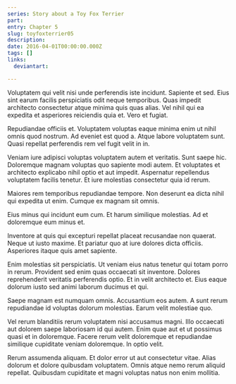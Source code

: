 ```yaml
---
series: Story about a Toy Fox Terrier
part:
entry: Chapter 5
slug: toyfoxterrier05
description:
date: 2016-04-01T00:00:00.000Z
tags: []
links:
  deviantart:

---
```


Voluptatem qui velit nisi unde perferendis iste incidunt. Sapiente et sed. Eius sint earum facilis perspiciatis odit neque temporibus. Quas impedit architecto consectetur atque minima quis quas alias. Vel nihil qui ea expedita et asperiores reiciendis quia et. Vero et fugiat.

Repudiandae officiis et. Voluptatem voluptas eaque minima enim ut nihil omnis quod nostrum. Ad eveniet est quod a. Atque labore voluptatem sunt. Quasi repellat perferendis rem vel fugit velit in in.

Veniam iure adipisci voluptas voluptatem autem et veritatis. Sunt saepe hic. Doloremque magnam voluptas quo sapiente modi autem. Et voluptates et architecto explicabo nihil optio et aut impedit. Aspernatur repellendus voluptatem facilis tenetur. Et iure molestias consectetur quia id rerum.

Maiores rem temporibus repudiandae tempore. Non deserunt ea dicta nihil qui expedita ut enim. Cumque ex magnam sit omnis.

Eius minus qui incidunt eum cum. Et harum similique molestias. Ad et doloremque eum minus et.

Inventore at quis qui excepturi repellat placeat recusandae non quaerat. Neque ut iusto maxime. Et pariatur quo at iure dolores dicta officiis. Asperiores itaque quis amet sapiente.

Enim molestias sit perspiciatis. Ut veniam eius natus tenetur qui totam porro in rerum. Provident sed enim quas occaecati sit inventore. Dolores reprehenderit veritatis perferendis optio. Et in velit architecto et. Eius eaque dolorum iusto sed animi laborum ducimus et qui.

Saepe magnam est numquam omnis. Accusantium eos autem. A sunt rerum repudiandae id voluptas dolorum molestias. Earum velit molestiae quo.

Vel rerum blanditiis rerum voluptatem nisi accusamus magni. Illo occaecati aut dolorem saepe laboriosam id qui autem. Enim quae aut et ut possimus quasi et in doloremque. Facere rerum velit doloremque et repudiandae similique cupiditate veniam doloremque. In optio velit.

Rerum assumenda aliquam. Et dolor error ut aut consectetur vitae. Alias dolorum et dolore quibusdam voluptatem. Omnis atque nemo rerum aliquid repellat. Quibusdam cupiditate et magni voluptas natus non enim mollitia.
